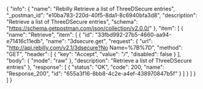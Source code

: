 {
  "info": {
    "name": "Rebilly Retrieve a list of ThreeDSecure entries",
    "_postman_id": "e10ba783-220d-40f5-8da1-8c6940bfa3d8",
    "description": "Retrieve a list of ThreeDSecure entries",
    "schema": "https://schema.getpostman.com/json/collection/v2.0.0/"
  },
  "item": [
    {
      "name": "Retrieve",
      "item": [
        {
          "id": "33fbd992-27b5-4660-aa94-e71416c11edb",
          "name": "3dsecure.get",
          "request": {
            "url": "http://api.rebilly.com/v2.1/3dsecure?No Name=%7B%7D",
            "method": "GET",
            "header": [
              {
                "key": "Accept",
                "value": "*/*",
                "disabled": false
              }
            ],
            "body": {
              "mode": "raw"
            },
            "description": "Retrieve a list of ThreeDSecure entries"
          },
          "response": [
            {
              "status": "OK",
              "code": 200,
              "name": "Response_200",
              "id": "655a3f16-8bb8-4c2e-a4ef-438970847b5f"
            }
          ]
        }
      ]
    }
  ]
}